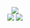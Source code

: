 <div align="center">
  <a href="https://wakatime.com/@45799db8-b1f8-4627-9264-2c8d4c352567"><img src="https://wakatime.com/badge/user/45799db8-b1f8-4627-9264-2c8d4c352567.svg"/></a>
</div>
<div align="center">
  <img src="http://github-profile-summary-cards.vercel.app/api/cards/profile-details?username=IldarGaleev&theme=darcula"/>
  <img src="http://github-profile-summary-cards.vercel.app/api/cards/repos-per-language?username=IldarGaleev&theme=darcula"/>
</div>

